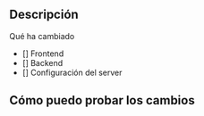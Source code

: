 ## Descripción
Qué ha cambiado

- [] Frontend
- [] Backend
- [] Configuración del server

## Cómo puedo probar los cambios
